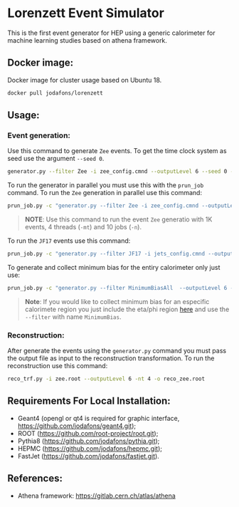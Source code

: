 # Lorenzett Event Simulator

This is the first event generator for HEP using a generic calorimeter for machine learning 
studies based on athena framework.

## Docker image:

Docker image for cluster usage based on Ubuntu 18.
```bash
docker pull jodafons/lorenzett
```


## Usage:

### Event generation:

Use this command to generate `Zee` events. To get the time clock system as seed use the argument `--seed 0`.
```bash
generator.py --filter Zee -i zee_config.cmnd --outputLevel 6 --seed 0 -evt 1000 -o zee.root --pileupAvg 40 --bc_id_start -8 --bc_id_end 7
```
To run the generator in parallel you must use this with the `prun_job` command. To run the `Zee` generation in parallel use this command:

```bash
prun_job.py -c "generator.py --filter Zee -i zee_config.cmnd --outputLevel 6 --seed 0 -evt 1000 -o zee.root --pileupAvg 40 --bc_id_start -8 --bc_id_end 7"
```
> **NOTE**: Use this command to run the event `Zee` generatio with 1K events, 4 threads (`-mt`) and 10 jobs (`-n`).

To run the `JF17` events use this command:
```bash
prun_job.py -c "generator.py --filter JF17 -i jets_config.cmnd --outputLevel 6 --seed 0 --evt 1000" -mt 4 -n 10 -o jf17.root --pileupAvg 40 --bc_id_start -8 --bc_id_end 7"
```

To generate and collect minimum bias for the entiry calorimeter only just use:
```bash
prun_job.py -c "generator.py --filter MinimumBiasAll  --outputLevel 6 --seed 0 --evt 1000" -mt 4 -n 10 -o mb.root --pileupAvg 40 --bc_id_start -8 --bc_id_end 7"
```

> **Note**: If you would like to collect minimum bias for an especific calorimete region you just include the eta/phi region [here](https://github.com/jodafons/lorenzett/blob/master/scripts/generator.py#L112) and use the `--filter` with name `MinimumBias`.


### Reconstruction:

After generate the events using the `generator.py` command you must pass the output file as input to the reconstruction transformation. To run the reconstruction use this command:

```bash
reco_trf.py -i zee.root --outputLevel 6 -nt 4 -o reco_zee.root
```

## Requirements For Local Installation:

- Geant4 (opengl or qt4 is required for graphic interface, https://github.com/jodafons/geant4.git);
- ROOT (https://github.com/root-project/root.git);
- Pythia8 (https://github.com/jodafons/pythia.git);
- HEPMC (https://github.com/jodafons/hepmc.git);
- FastJet (https://github.com/jodafons/fastjet.git).


## References:

- Athena framework: https://gitlab.cern.ch/atlas/athena



